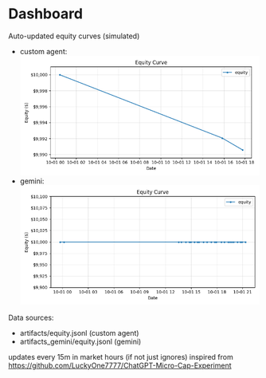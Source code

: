 # Dashboard

Auto-updated equity curves (simulated)

- custom agent: ![Equity Curve](artifacts/equity.png?v=7ef1306)
- gemini: ![Equity Curve (Gemini)](artifacts_gemini/equity.png?v=7ef1306)

Data sources:
- artifacts/equity.jsonl (custom agent)
- artifacts_gemini/equity.jsonl (gemini)

updates every 15m in market hours (if not just ignores)
inspired from https://github.com/LuckyOne7777/ChatGPT-Micro-Cap-Experiment